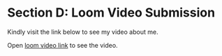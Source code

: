# Section D: Loom Video Submission

Kindly visit the link below to see my video about me.

Open [loom video link](https://www.loom.com/share/8e25f1b08cba487b9425e6b9d0345651) to see the video.
